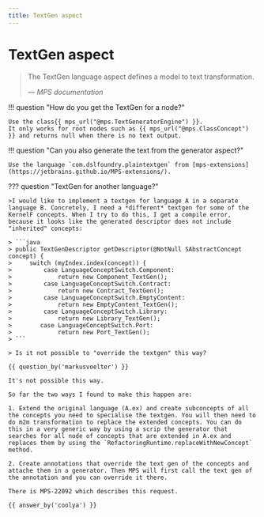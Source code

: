 ```yaml
---
title: TextGen aspect
---
```


# TextGen aspect

> The TextGen language aspect defines a model to text transformation.
>
> — <cite>MPS documentation</cite>

!!! question "How do you get the TextGen for a node?"
    
    Use the class{{ mps_url("@mps.TextGeneratorEngine") }}.
    It only works for root nodes such as {{ mps_url("@mps.ClassConcept") }} and returns null when there is no text output.

!!! question "Can you also generate the text from the generator aspect?"

    Use the language `com.dslfoundry.plaintextgen` from [mps-extensions](https://jetbrains.github.io/MPS-extensions/).

??? question "TextGen for another language?"

    >I would like to implement a textgen for language A in a separate language B. Concretely, I need a *different* textgen for some of the KernelF concepts. When I try to do this, I get a compile error, because it looks like the generated descriptor does not include "inherited" concepts:

    > ```java
    > public TextGenDescriptor getDescriptor(@NotNull SAbstractConcept concept) {
    >     switch (myIndex.index(concept)) {
    >         case LanguageConceptSwitch.Component:
    >             return new Component_TextGen();
    >         case LanguageConceptSwitch.Contract:
    >             return new Contract_TextGen();
    >         case LanguageConceptSwitch.EmptyContent:
    >             return new EmptyContent_TextGen();
    >         case LanguageConceptSwitch.Library:
    >             return new Library_TextGen();
    >        case LanguageConceptSwitch.Port:
    >             return new Port_TextGen();
    > ```

    > Is it not possible to "override the textgen" this way?

    {{ question_by('markusvoelter') }}

    It's not possible this way. 

    So far the two ways I found to make this happen are:

    1. Extend the original language (A.ex) and create subconcepts of all the concepts you need to specialise the textgen. You will then need to do m2m transformation to replace the extended concepts. You can do this in a very generic way by using a scrip the generator that searches for all node of concepts that are extended in A.ex and replaces them by using the `RefactoringRuntime.replaceWithNewConcept` method.

    2. Create annotations that override the text gen of the concepts and attache them in a generator. Then MPS will first call the text gen of the annotation and you can override it there. 

    There is MPS-22092 which describes this request.

    {{ answer_by('coolya') }}